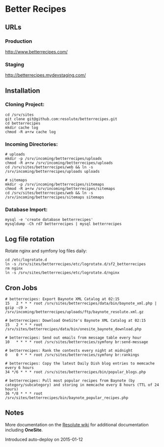 # Better Recipes

## URLs

### Production

http://www.betterrecipes.com/

### Staging

http://betterrecipes.mydevstaging.com/


## Installation

### Cloning Project:

    cd /srv/sites
    git clone git@github.com:resolute/betterrecipes.git
    cd betterrecipes
    mkdir cache log
    chmod -R a+rw cache log

### Incoming Directories:

    # uploads
    mkdir -p /srv/incoming/betterrecipes/uploads
    chmod -R a+rw /srv/incoming/betterrecipes/uploads
    cd /srv/sites/betterrecipes/web && ln -s /srv/incoming/betterrecipes/uploads uploads

    # sitemaps
    mkdir -p /srv/incoming/betterrecipes/sitemaps
    chmod -R a+rw /srv/incoming/betterrecipes/sitemaps
    cd /srv/sites/betterrecipes/web && ln -s /srv/incoming/betterrecipes/sitemaps sitemaps

### Database Import:

    mysql -e 'create database betterrecipes'
    mysqldump -Ch rd7 betterrecipes | mysql betterrecipes

## Log file rotation
Rotate nginx and symfony log files daily:

    cd /etc/logrotate.d
    ln -s /srv/sites/betterrecipes/etc/logrotate.d/sf2_betterrecipes
    rm nginx
    ln -s /srv/sites/betterrecipes/etc/logrotate.d/nginx

## Cron Jobs

    # betterrecipes: Export Baynote XML Catalog at 02:15
    15   2 * * * root /srv/sites/betterrecipes/data/bin/baynote_xml.php | gzip -c9 > /srv/incoming/betterrecipes/uploads/ftp/baynote_resolute.xml.gz

    # betterrecipes: Download OneSite's Baynote XML Catalog at 02:15
    15   2 * * * root /srv/sites/betterrecipes/data/bin/onesite_baynote_download.php

    # betterrecipes: Send out emails from message table every hour
    10   * * * * root /srv/sites/betterrecies/symfony br:send-message

    # betterrecipes: Rank the contests every night at midnight
    0    0 * * * root /srv/sites/betterrecies/symfony br:rankings

    # betterrecipes: Copy the latest Daily Dish blog entries to memcache every 6 hours
    34 */6 * * * root /srv/sites/betterrecipes/bin/popular_blogs.php

    # betterrecipes: Pull most popular recipes from Baynote (by category/subcategory) and storing in memcache every 8 hours (TTL of 24 hours)
    36 */8 * * * root /srv/sites/betterrecipes/bin/baynote_popular_recipes.php

## Notes

More documentation on the [Resolute wiki](http://toc.resolute.com/wiki) for additional documentation including **OneSite**.

Introduced auto-deploy on 2015-01-12

